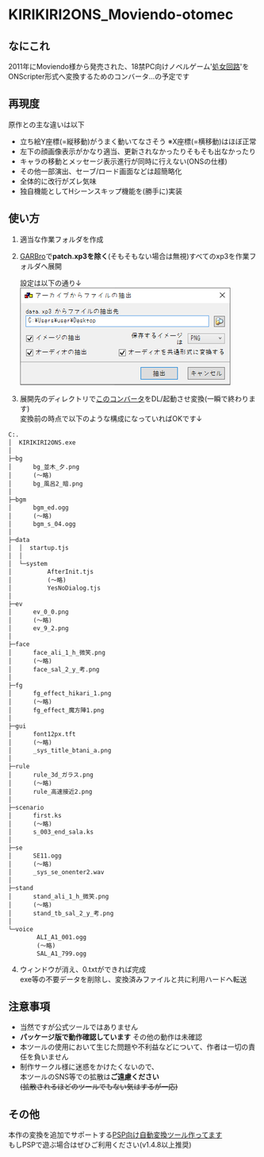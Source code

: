 # KIRIKIRI2ONS_Moviendo-otomec

## なにこれ
  2011年にMoviendo様から発売された、18禁PC向けノベルゲーム'[処女回路](https://web.archive.org/web/20160730000957fw_/http://www.moviendo-soft.com:80/otm_s/top.php)'を<br>
  ONScripter形式へ変換するためのコンバータ...の予定です<br>

## 再現度
原作との主な違いは以下
 - 立ち絵Y座標(=縦移動)がうまく動いてなさそう ※X座標(=横移動)はほぼ正常
 - 左下の顔画像表示がかなり適当、更新されなかったりそもそも出なかったり
 - キャラの移動とメッセージ表示進行が同時に行えない(ONSの仕様)
 - その他一部演出、セーブ/ロード画面などは超簡略化
 - 全体的に改行がズレ気味
 - 独自機能としてHシーンスキップ機能を(勝手に)実装

## 使い方
 1. 適当な作業フォルダを作成
 2. [GARBro](https://drive.google.com/file/d/1gH9nNRxaz8GexN0B1hWyUc3o692bkWXX/view)で**patch.xp3を除く**(そもそもない場合は無視)すべてのxp3を作業フォルダへ展開<br>

     設定は以下の通り↓<br>
     ![](image1.png)

 3. 展開先のディレクトリで[このコンバータ](https://github.com/Prince-of-sea/KIRIKIRI2ONS_Moviendo-otomec/releases/latest)をDL/起動させ変換(一瞬で終わります)<br>
    変換前の時点で以下のような構成になっていればOKです↓<br>
```
C:.
│  KIRIKIRI2ONS.exe
│  
├─bg
│      bg_並木_夕.png
│      (～略)
│      bg_風呂2_暗.png
│      
├─bgm
│      bgm_ed.ogg
│      (～略)
│      bgm_s_04.ogg
│      
├─data
│  │  startup.tjs
│  │  
│  └─system
│          AfterInit.tjs
│          (～略)
│          YesNoDialog.tjs
│          
├─ev
│      ev_0_0.png
│      (～略)
│      ev_9_2.png
│      
├─face
│      face_ali_1_h_微笑.png
│      (～略)
│      face_sal_2_y_考.png
│      
├─fg
│      fg_effect_hikari_1.png
│      (～略)
│      fg_effect_魔方陣1.png
│      
├─gui
│      font12px.tft
│      (～略)
│      _sys_title_btani_a.png
│      
├─rule
│      rule_3d_ガラス.png
│      (～略)
│      rule_高速接近2.png
│      
├─scenario
│      first.ks
│      (～略)
│      s_003_end_sala.ks
│      
├─se
│      SE11.ogg
│      (～略)
│      _sys_se_onenter2.wav
│      
├─stand
│      stand_ali_1_h_微笑.png
│      (～略)
│      stand_tb_sal_2_y_考.png
│      
└─voice
        ALI_A1_001.ogg
        (～略)
        SAL_A1_799.ogg
```
 4. ウィンドウが消え、0.txtができれば完成<br>
    exe等の不要データを削除し、変換済みファイルと共に利用ハードへ転送

## 注意事項
 - 当然ですが公式ツールではありません
 - __パッケージ版で動作確認しています__ その他の動作は未確認
 - 本ツールの使用において生じた問題や不利益などについて、作者は一切の責任を負いません
 - 制作サークル様に迷惑をかけたくないので、<br>
   本ツールのSNS等での拡散は**ご遠慮ください**<br>
   ~~(拡散されるほどのツールでもない気はするが一応)~~<br>

## その他
本作の変換を追加でサポートする[PSP向け自動変換ツール作ってます](https://github.com/Prince-of-sea/ONScripter_Multi_Converter)<br>
もしPSPで遊ぶ場合はぜひご利用ください(v1.4.8以上推奨)